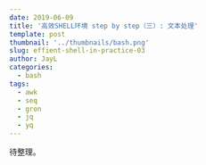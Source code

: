```yaml
---
date: 2019-06-09
title: '高效SHELL环境 step by step（三）: 文本处理'
template: post
thumbnail: '../thumbnails/bash.png'
slug: effient-shell-in-practice-03
author: JayL
categories:
  - bash
tags:
  - awk
  - seq
  - gron
  - jq
  - yq
---
```


待整理。

